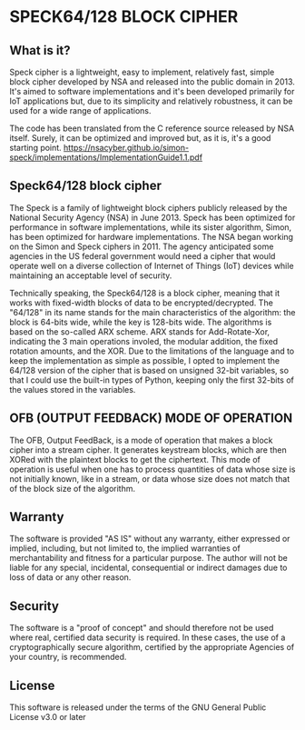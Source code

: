 
# SPECK64/128 BLOCK CIPHER
  

## What is it?
Speck cipher is a lightweight, easy to implement, relatively fast, simple
block cipher developed by NSA and released into the public domain in 2013.
It's aimed to software implementations and it's been developed primarily for
IoT applications but, due to its simplicity and relatively robustness, it
can be used for a wide range of applications.

The code has been translated from the C reference source released by
NSA itself. Surely, it can be optimized and improved but, as it is, it's
a good starting point.
https://nsacyber.github.io/simon-speck/implementations/ImplementationGuide1.1.pdf

## Speck64/128 block cipher
The Speck is a family of lightweight block ciphers publicly released by the
National Security Agency (NSA) in June 2013. Speck has been optimized for
performance in software implementations, while its sister algorithm, Simon,
has been optimized for hardware implementations. 
The NSA began working on the Simon and Speck ciphers in 2011. The
agency anticipated some agencies in the US federal government would need a
cipher that would operate well on a diverse collection of Internet of Things (IoT)
devices while maintaining an acceptable level of security.

Technically speaking, the Speck64/128 is a block cipher, meaning that it works
with fixed-width blocks of data to be encrypted/decrypted. The "64/128" in its
name stands for the main characteristics of the algorithm: the block is 64-bits
wide, while the key is 128-bits wide. The algorithms is based on the so-called
ARX scheme. ARX stands for Add-Rotate-Xor, indicating the 3 main operations
involed, the modular addition, the fixed rotation amounts, and the XOR.
Due to the limitations of the language and to keep the implementation as simple
as possible, I opted to implement the 64/128 version of the cipher that is based
on unsigned 32-bit variables, so that I could use the built-in types of Python,
keeping only the first 32-bits of the values stored in the variables.

## OFB (OUTPUT FEEDBACK) MODE OF OPERATION
The OFB, Output FeedBack, is a mode of operation that makes a block cipher
into a stream cipher. It generates keystream blocks, which are then XORed with
the plaintext blocks to get the ciphertext. This mode of operation is useful
when one has to process quantities of data whose size is not initially known,
like in a stream, or data whose size does not match that of the block size 
of the algorithm.

## Warranty
The software is provided "AS IS" without any warranty, either expressed or implied,
including, but not limited to, the implied warranties of merchantability and fitness
for a particular purpose. The author will not be liable for any special, incidental,
consequential or indirect damages due to loss of data or any other reason.

## Security
The software is a "proof of concept" and should therefore not be used where real,
certified data security is required. In these cases, the use of a cryptographically
secure algorithm, certified by the appropriate Agencies of your country, is recommended.

## License
This software is released under the terms of the GNU General Public License v3.0 or later